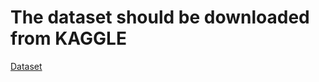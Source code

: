 # The dataset should be downloaded from KAGGLE
[Dataset](https://www.kaggle.com/datasets/danushkumarv/indian-monuments-image-dataset)
